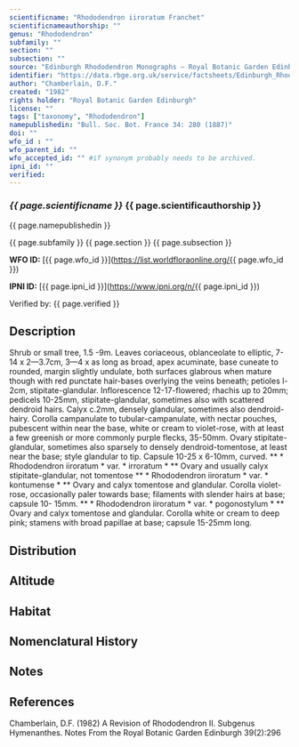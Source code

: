 ```yaml
---
scientificname: "Rhododendron iiroratum Franchet"
scientificnameauthorship: ""
genus: "Rhododendron"
subfamily: ""
section: ""
subsection: ""
source: "Edinburgh Rhododendron Monographs – Royal Botanic Garden Edinburgh"
identifier: "https://data.rbge.org.uk/service/factsheets/Edinburgh_Rhododendron_Monographs.xhtml"
author: "Chamberlain, D.F."
created: "1982"
rights holder: "Royal Botanic Garden Edinburgh"
license: ""
tags: ["taxonomy", "Rhododendron"]
namepublishedin: "Bull. Soc. Bot. France 34: 280 (1887)"
doi: ""
wfo_id : ""
wfo_parent_id: ""
wfo_accepted_id: "" #if synonym probably needs to be archived.                      
ipni_id: ""
verified:
---
```

### _{{ page.scientificname }}_ {{ page.scientificauthorship }}
 {{ page.namepublishedin }}

{{ page.subfamily }} {{ page.section }} {{ page.subsection }}

**WFO ID:** [{{ page.wfo_id }}](https://list.worldfloraonline.org/{{ page.wfo_id }})

**IPNI ID:** [{{ page.ipni_id }}](https://www.ipni.org/n/{{ page.ipni_id }})

Verified by: {{ page.verified }}



## Description
Shrub or small tree, 1.5 -9m. Leaves coriaceous, oblanceolate to elliptic, 7-14 x 2—3.7cm, 3—4 x as long as broad, apex acuminate, base cuneate to rounded, margin slightly undulate, both surfaces glabrous when mature though with red punctate hair-bases overlying the veins beneath; petioles l-2cm, stipitate-glandular. Inflorescence 12-17-flowered; rhachis up to 20mm; pedicels 10-25mm, stipitate-glandular, sometimes also with scattered dendroid hairs. Calyx c.2mm, densely glandular, sometimes also dendroid-hairy. Corolla campanulate to tubular-campanulate, with nectar pouches, pubescent within near the base, white or cream to violet-rose, with at least a few greenish or more commonly purple flecks, 35-50mm. Ovary stipitate-glandular, sometimes also sparsely to densely dendroid-tomentose, at least near the base; style glandular to tip. Capsule 10-25 x 6-10mm, curved. ** * Rhododendron iiroratum * var. * irroratum * ** Ovary and usually calyx stipitate-glandular, not tomentose ** * Rhododendron iiroratum * var. * kontumense * ** Ovary and calyx tomentose and glandular. Corolla violet-rose, occasionally paler towards base; filaments with slender hairs at base; capsule 10- 15mm. ** * Rhododendron iiroratum * var. * pogonostylum * ** Ovary and calyx tomentose and glandular. Corolla white or cream to deep pink; stamens with broad papillae at base; capsule 15-25mm long.

## Distribution


## Altitude


## Habitat


## Nomenclatural History

                       
## Notes


## References

Chamberlain, D.F. (1982) A Revision of Rhododendron II. Subgenus Hymenanthes. Notes From the Royal Botanic Garden Edinburgh 39(2):296
